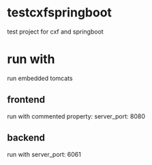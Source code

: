 # testcxfspringboot
test project for cxf and springboot
# run with
run embedded tomcats

## frontend
run with commented property: server_port: 8080

## backend 
run with server_port: 6061
